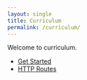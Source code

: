 ```yaml
---
layout: single
title: Curriculum
permalink: /curriculum/
---
```


Welcome to curriculum.

* [Get Started](../get-started/introduction)
* [HTTP Routes](../http-routes/)
